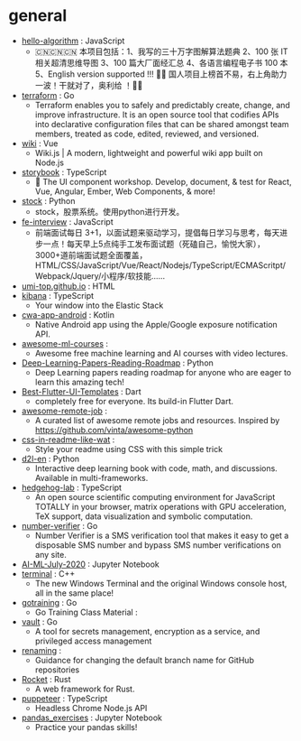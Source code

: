 # general
- [hello-algorithm](https://github.com/geekxh/hello-algorithm) : JavaScript
  - 🇨🇳🇨🇳🇨🇳 本项目包括：1、我写的三十万字图解算法题典 2、100 张 IT 相关超清思维导图 3、100 篇大厂面经汇总 4、各语言编程电子书 100 本 5、English version supported !!! 🚀🚀 国人项目上榜首不易，右上角助力一波！干就对了，奥利给 ！🚀🚀
- [terraform](https://github.com/hashicorp/terraform) : Go
  - Terraform enables you to safely and predictably create, change, and improve infrastructure. It is an open source tool that codifies APIs into declarative configuration files that can be shared amongst team members, treated as code, edited, reviewed, and versioned.
- [wiki](https://github.com/Requarks/wiki) : Vue
  - Wiki.js | A modern, lightweight and powerful wiki app built on Node.js
- [storybook](https://github.com/storybookjs/storybook) : TypeScript
  - 📓 The UI component workshop. Develop, document, & test for React, Vue, Angular, Ember, Web Components, & more!
- [stock](https://github.com/pythonstock/stock) : Python
  - stock，股票系统。使用python进行开发。
- [fe-interview](https://github.com/haizlin/fe-interview) : JavaScript
  - 前端面试每日 3+1，以面试题来驱动学习，提倡每日学习与思考，每天进步一点！每天早上5点纯手工发布面试题（死磕自己，愉悦大家），3000+道前端面试题全面覆盖，HTML/CSS/JavaScript/Vue/React/Nodejs/TypeScript/ECMAScritpt/Webpack/Jquery/小程序/软技能……
- [umi-top.github.io](https://github.com/umi-top/umi-top.github.io) : HTML
- [kibana](https://github.com/elastic/kibana) : TypeScript
  - Your window into the Elastic Stack
- [cwa-app-android](https://github.com/corona-warn-app/cwa-app-android) : Kotlin
  - Native Android app using the Apple/Google exposure notification API.
- [awesome-ml-courses](https://github.com/luspr/awesome-ml-courses) : 
  - Awesome free machine learning and AI courses with video lectures.
- [Deep-Learning-Papers-Reading-Roadmap](https://github.com/floodsung/Deep-Learning-Papers-Reading-Roadmap) : Python
  - Deep Learning papers reading roadmap for anyone who are eager to learn this amazing tech!
- [Best-Flutter-UI-Templates](https://github.com/mitesh77/Best-Flutter-UI-Templates) : Dart
  - completely free for everyone. Its build-in Flutter Dart.
- [awesome-remote-job](https://github.com/lukasz-madon/awesome-remote-job) : 
  - A curated list of awesome remote jobs and resources. Inspired by https://github.com/vinta/awesome-python
- [css-in-readme-like-wat](https://github.com/sindresorhus/css-in-readme-like-wat) : 
  - Style your readme using CSS with this simple trick
- [d2l-en](https://github.com/d2l-ai/d2l-en) : Python
  - Interactive deep learning book with code, math, and discussions. Available in multi-frameworks.
- [hedgehog-lab](https://github.com/lidangzzz/hedgehog-lab) : TypeScript
  - An open source scientific computing environment for JavaScript TOTALLY in your browser, matrix operations with GPU acceleration, TeX support, data visualization and symbolic computation.
- [number-verifier](https://github.com/upmasked/number-verifier) : Go
  - Number Verifier is a SMS verification tool that makes it easy to get a disposable SMS number and bypass SMS number verifications on any site.
- [AI-ML-July-2020](https://github.com/LetsUpgrade/AI-ML-July-2020) : Jupyter Notebook
- [terminal](https://github.com/microsoft/terminal) : C++
  - The new Windows Terminal and the original Windows console host, all in the same place!
- [gotraining](https://github.com/ardanlabs/gotraining) : Go
  - Go Training Class Material :
- [vault](https://github.com/hashicorp/vault) : Go
  - A tool for secrets management, encryption as a service, and privileged access management
- [renaming](https://github.com/github/renaming) : 
  - Guidance for changing the default branch name for GitHub repositories
- [Rocket](https://github.com/SergioBenitez/Rocket) : Rust
  - A web framework for Rust.
- [puppeteer](https://github.com/puppeteer/puppeteer) : TypeScript
  - Headless Chrome Node.js API
- [pandas_exercises](https://github.com/guipsamora/pandas_exercises) : Jupyter Notebook
  - Practice your pandas skills!
